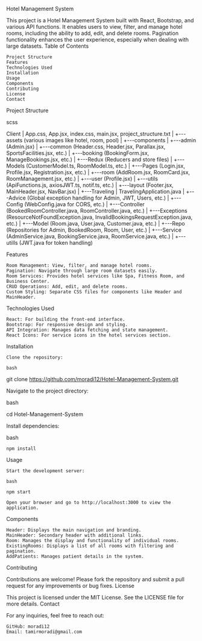 Hotel Management System

This project is a Hotel Management System built with React, Bootstrap, and various API functions. It enables users to view, filter, and manage hotel rooms, including the ability to add, edit, and delete rooms. Pagination functionality enhances the user experience, especially when dealing with large datasets.
Table of Contents

    Project Structure
    Features
    Technologies Used
    Installation
    Usage
    Components
    Contributing
    License
    Contact

Project Structure

scss

Client
|   App.css, App.jsx, index.css, main.jsx, project_structure.txt
|
+---assets (various images like hotel, room, pool)
|
+---components
|   +---admin (Admin.jsx)
|   +---common (Header.css, Header.jsx, Parallax.jsx, SportsFacilities.jsx, etc.)
|   +---booking (BookingForm.jsx, ManageBookings.jsx, etc.)
|   +---Redux (Reducers and store files)
|   +---Models (CustomerModel.ts, RoomModel.ts, etc.)
|   +---Pages (Login.jsx, Profile.jsx, Registration.jsx, etc.)
|   +---room (AddRoom.jsx, RoomCard.jsx, RoomManagement.jsx, etc.)
|   +---user (Profile.jsx)
|   +---utils (ApiFunctions.js, axiosJWT.ts, notif.ts, etc.)
|
+---layout (Footer.jsx, MainHeader.jsx, NavBar.jsx)
|
+---Traveling
|   TravelingApplication.java
|   +---Advice (Global exception handling for Admin, JWT, Users, etc.)
|   +---Config (WebConfig.java for CORS, etc.)
|   +---Controller (BookedRoomController.java, RoomController.java, etc.)
|   +---Exceptions (ResourceNotFoundException.java, InvalidBookingsRequestException.java, etc.)
|   +---Model (Room.java, User.java, Customer.java, etc.)
|   +---Repo (Repositories for Admin, BookedRoom, Room, User, etc.)
|   +---Service (AdminService.java, BookingService.java, RoomService.java, etc.)
|   +---utills (JWT.java for token handling)

Features

    Room Management: View, filter, and manage hotel rooms.
    Pagination: Navigate through large room datasets easily.
    Room Services: Provides hotel services like Spa, Fitness Room, and Business Center.
    CRUD Operations: Add, edit, and delete rooms.
    Custom Styling: Separate CSS files for components like Header and MainHeader.

Technologies Used

    React: For building the front-end interface.
    Bootstrap: For responsive design and styling.
    API Integration: Manages data fetching and state management.
    React Icons: For service icons in the hotel services section.

Installation

    Clone the repository:

    bash

git clone https://github.com/moradi12/Hotel-Management-System.git

Navigate to the project directory:

bash

cd Hotel-Management-System

Install dependencies:

bash

    npm install

Usage

    Start the development server:

    bash

    npm start

    Open your browser and go to http://localhost:3000 to view the application.

Components

    Header: Displays the main navigation and branding.
    MainHeader: Secondary header with additional links.
    Room: Manages the display and functionality of individual rooms.
    ExistingRooms: Displays a list of all rooms with filtering and pagination.
    AddPatients: Manages patient details in the system.

Contributing

Contributions are welcome! Please fork the repository and submit a pull request for any improvements or bug fixes.
License

This project is licensed under the MIT License. See the LICENSE file for more details.
Contact

For any inquiries, feel free to reach out:

    GitHub: moradi12
    Email: tamirmoradi@gmail.com

